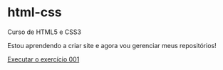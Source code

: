 # html-css
 Curso de HTML5 e CSS3

 Estou aprendendo a criar site e agora vou gerenciar meus repositórios!

<a href="https://grmonteiroh.github.io/html-css/exercicios/ex001/index.html">Executar o exercício 001 </a>